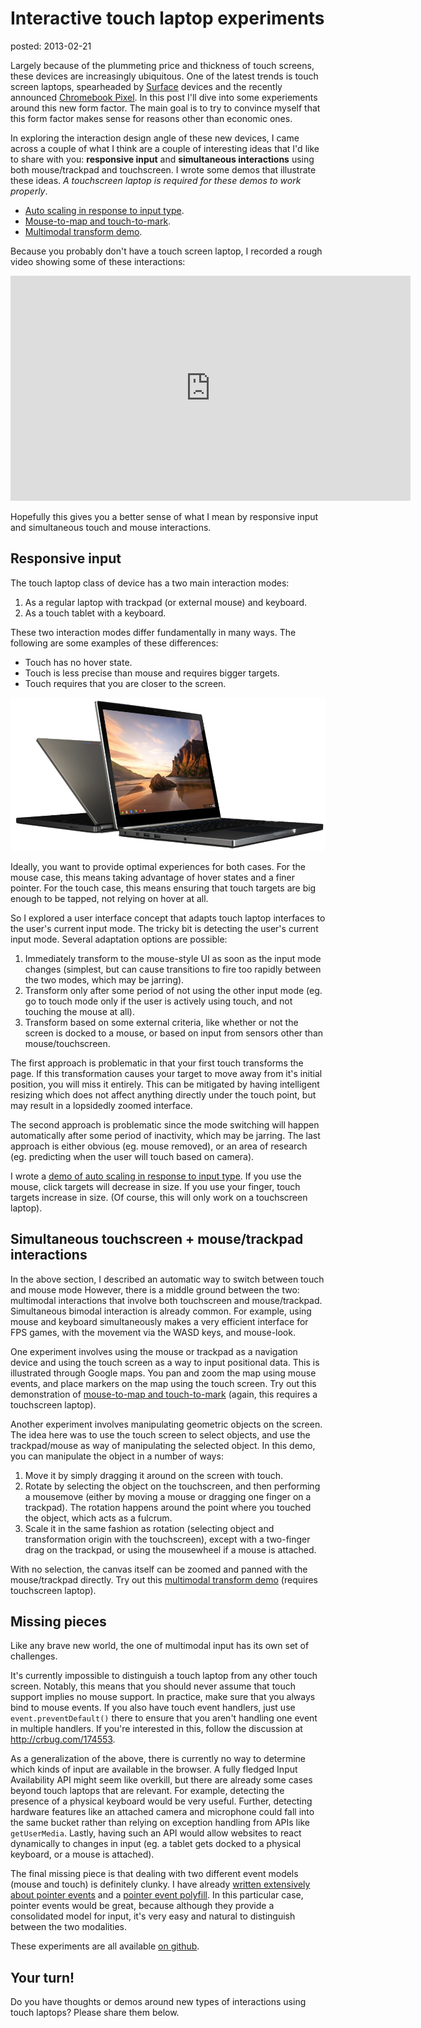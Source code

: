 Interactive touch laptop experiments
====================================
posted: 2013-02-21


Largely because of the plummeting price and thickness of touch screens,
these devices are increasingly ubiquitous. One of the latest trends is
touch screen laptops, spearheaded by [Surface][surface] devices and the
recently announced [Chromebook Pixel][pixel]. In this post I'll dive into
some experiements around this new form factor. The main goal is to try
to convince myself that this form factor makes sense for reasons other
than economic ones.

In exploring the interaction design angle of these new devices, I came
across a couple of what I think are a couple of interesting ideas that
I'd like to share with you: **responsive input** and **simultaneous
interactions** using both mouse/trackpad and touchscreen. I wrote some
demos that illustrate these ideas. *A touchscreen laptop is required for
these demos to work properly*.

- [Auto scaling in response to input type][responsive].
- [Mouse-to-map and touch-to-mark][map].
- [Multimodal transform demo][transform].

[surface]: http://www.microsoft.com/Surface/en-US
[pixel]: http://chrome.blogspot.com/2013/02/the-chromebook-pixel-for-whats-next.html

<!--more-->

Because you probably don't have a touch screen laptop, I recorded a
rough video showing some of these interactions:

<iframe width="640" height="360" src="http://www.youtube.com/embed/rcE2z9tudGw" frameborder="0" allowfullscreen></iframe>

Hopefully this gives you a better sense of what I mean by responsive
input and simultaneous touch and mouse interactions.

## Responsive input

The touch laptop class of device has a two main interaction modes:

1. As a regular laptop with trackpad (or external mouse) and keyboard.
2. As a touch tablet with a keyboard.

These two interaction modes differ fundamentally in many ways. The
following are some examples of these differences:

- Touch has no hover state.
- Touch is less precise than mouse and requires bigger targets.
- Touch requires that you are closer to the screen.

![Chrome Pixel](touch-laptop.png)

Ideally, you want to provide optimal experiences for both cases. For the
mouse case, this means taking advantage of hover states and a finer
pointer. For the touch case, this means ensuring that touch targets are
big enough to be tapped, not relying on hover at all.

So I explored a user interface concept that adapts touch laptop
interfaces to the user's current input mode. The tricky bit is detecting
the user's current input mode. Several adaptation options are possible:

1. Immediately transform to the mouse-style UI as soon as the input mode
   changes (simplest, but can cause transitions to fire too rapidly
   between the two modes, which may be jarring).
2. Transform only after some period of not using the other input mode
   (eg. go to touch mode only if the user is actively using touch, and
   not touching the mouse at all).
3. Transform based on some external criteria, like whether or not the
   screen is docked to a mouse, or based on input from sensors other
   than mouse/touchscreen.

The first approach is problematic in that your first touch transforms
the page. If this transformation causes your target to move away from
it's initial position, you will miss it entirely. This can be mitigated
by having intelligent resizing which does not affect anything directly
under the touch point, but may result in a lopsidedly zoomed interface.

The second approach is problematic since the mode switching will happen
automatically after some period of inactivity, which may be jarring. The
last approach is either obvious (eg. mouse removed), or an area of
research (eg. predicting when the user will touch based on camera).

I wrote a [demo of auto scaling in response to input type][responsive].
If you use the mouse, click targets will decrease in size. If you use
your finger, touch targets increase in size. (Of course, this will only
work on a touchscreen laptop).

[responsive]: http://borismus.github.com/touch-laptop-experiments/responsive

## Simultaneous touchscreen + mouse/trackpad interactions

In the above section, I described an automatic way to switch between
touch and mouse mode However, there is a middle ground between the two:
multimodal interactions that involve both touchscreen and
mouse/trackpad. Simultaneous bimodal interaction is already common. For
example, using mouse and keyboard simultaneously makes a very efficient
interface for FPS games, with the movement via the WASD keys, and
mouse-look.

One experiment involves using the mouse or trackpad as a navigation
device and using the touch screen as a way to input positional data.
This is illustrated through Google maps. You pan and zoom the map using
mouse events, and place markers on the map using the touch screen. Try
out this demonstration of [mouse-to-map and touch-to-mark][map] (again,
this requires a touchscreen laptop).

Another experiment involves manipulating geometric objects on the
screen. The idea here was to use the touch screen to select objects, and
use the trackpad/mouse as way of manipulating the selected object. In
this demo, you can manipulate the object in a number of ways:

1. Move it by simply dragging it around on the screen with touch.
2. Rotate by selecting the object on the touchscreen, and then
   performing a mousemove (either by moving a mouse or dragging one
   finger on a trackpad). The rotation happens around the point where
   you touched the object, which acts as a fulcrum. 
3. Scale it in the same fashion as rotation (selecting object and
   transformation origin with the touchscreen), except with a two-finger
   drag on the trackpad, or using the mousewheel if a mouse is attached.

With no selection, the canvas itself can be zoomed and panned with the
mouse/trackpad directly. Try out this [multimodal transform
demo][transform] (requires touchscreen laptop).

[map]: http://borismus.github.com/touch-laptop-experiments/map
[transform]: http://borismus.github.com/touch-laptop-experiments/transform

## Missing pieces

Like any brave new world, the one of multimodal input has its own set of
challenges.

It's currently impossible to distinguish a touch laptop from any other
touch screen. Notably, this means that you should never assume that
touch support implies no mouse support. In practice, make sure that you
always bind to mouse events. If you also have touch event handlers, just
use `event.preventDefault()` there to ensure that you aren't handling
one event in multiple handlers. If you're interested in this, follow the
discussion at <http://crbug.com/174553>.

As a generalization of the above, there is currently no way to determine
which kinds of input are available in the browser. A fully fledged Input
Availability API might seem like overkill, but there are already some
cases beyond touch laptops that are relevant. For example, detecting the
presence of a physical keyboard would be very useful. Further, detecting
hardware features like an attached camera and microphone could fall into
the same bucket rather than relying on exception handling from APIs like
`getUserMedia`. Lastly, having such an API would allow websites to react
dynamically to changes in input (eg. a tablet gets docked to a physical
keyboard, or a mouse is attached).

The final missing piece is that dealing with two different event models
(mouse and touch) is definitely clunky. I have already [written
extensively about pointer events][pointer-post] and a [pointer event
polyfill][pointer.js]. In this particular case, pointer events would be
great, because although they provide a consolidated model for input,
it's very easy and natural to distinguish between the two modalities.

These experiments are all available [on github][gh]. 

## Your turn!

Do you have thoughts or demos around new types of interactions using
touch laptops? Please share them below.

[pointer-post]: http://smus.com/mouse-touch-pointer/
[pointer.js]: https://github.com/borismus/pointer.js
[gh]: https://github.com/borismus/touch-laptop-experiments
